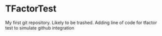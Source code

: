# TFactorTest
My first git repository. Likely to be trashed. 
Adding line of code for tfactor test to simulate github integration
